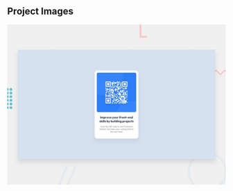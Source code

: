 ## Project Images
![](https://github.com/halildemr/frontendmentor.io/blob/main/newbie/qrCodeComponent/images/desktop-preview.jpg)
